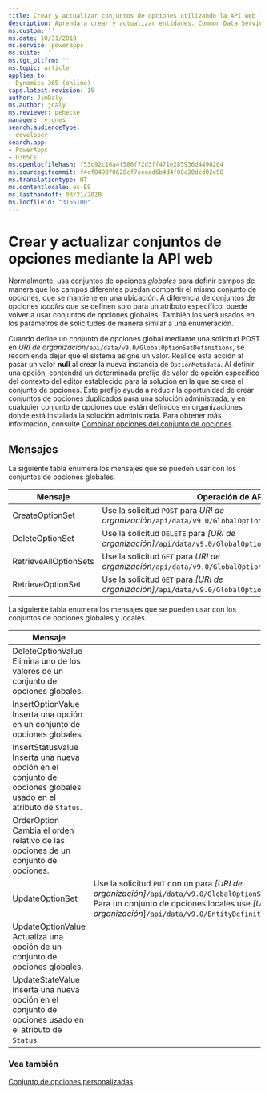 ```yaml
---
title: Crear y actualizar conjuntos de opciones utilizando la API web (Common Data Service) | Microsoft Docs
description: Aprenda a crear y actualizar entidades. Common Data Service usa una arquitectura controlada por metadatos que proporciona flexibilidad para crear entidades personalizadas y atributos adicionales de las entidades del sistema.
ms.custom: ''
ms.date: 10/31/2018
ms.service: powerapps
ms.suite: ''
ms.tgt_pltfrm: ''
ms.topic: article
applies_to:
- Dynamics 365 (online)
caps.latest.revision: 15
author: JimDaly
ms.author: jdaly
ms.reviewer: pehecke
manager: ryjones
search.audienceType:
- developer
search.app:
- PowerApps
- D365CE
ms.openlocfilehash: f53c92c16a4f586f72d3ff471e285936d4490204
ms.sourcegitcommit: f4cf849070628cf7eeaed6b4d4f08c20dcd02e58
ms.translationtype: HT
ms.contentlocale: es-ES
ms.lasthandoff: 03/21/2020
ms.locfileid: "3155100"
---
```

# <a name="create-and-update-option-sets-using-the-web-api"></a>Crear y actualizar conjuntos de opciones mediante la API web

Normalmente, usa conjuntos de opciones *globales* para definir campos de manera que los campos diferentes puedan compartir el mismo conjunto de opciones, que se mantiene en una ubicación. A diferencia de conjuntos de opciones *locales* que se definen solo para un atributo específico, puede volver a usar conjuntos de opciones globales. También los verá usados en los parámetros de solicitudes de manera similar a una enumeración.  
  
Cuando define un conjunto de opciones global mediante una solicitud POST en *URI de organización*`/api/data/v9.0/GlobalOptionSetDefinitions`, se recomienda dejar que el sistema asigne un valor. Realice esta acción al pasar un valor **null** al crear la nueva instancia de `OptionMetadata`. Al definir una opción, contendrá un determinada prefijo de valor de opción específico del contexto del editor establecido para la solución en la que se crea el conjunto de opciones. Este prefijo ayuda a reducir la oportunidad de crear conjuntos de opciones duplicados para una solución administrada, y en cualquier conjunto de opciones que están definidos en organizaciones donde está instalada la solución administrada. Para obtener más información, consulte [Combinar opciones del conjunto de opciones](../../../maker/common-data-service/how-managed-solutions-merged.md#merge-option-set-options).

 ## <a name="messages"></a>Mensajes  
 La siguiente tabla enumera los mensajes que se pueden usar con los conjuntos de opciones globales.  
  
|Mensaje|Operación de API web|  
|--|--|
|CreateOptionSet|Use la solicitud `POST` para *URI de organización*`/api/data/v9.0/GlobalOptionSetDefinitions`.|
|DeleteOptionSet|Use la solicitud `DELETE` para *[URI de organización]*`/api/data/v9.0/GlobalOptionSetDefinitions(`*metadataid*`)`..|
|RetrieveAllOptionSets|Use la solicitud `GET` para *URI de organización*`/api/data/v9.0/GlobalOptionSetDefinitions`.| 
|RetrieveOptionSet|Use la solicitud `GET` para *[URI de organización]*`/api/data/v9.0/GlobalOptionSetDefinitions(`*metadataid*`)`..|   


La siguiente tabla enumera los mensajes que se pueden usar con los conjuntos de opciones globales y locales.

|Mensaje|Operación de API web|  
|--|--|
|DeleteOptionValue</br>Elimina uno de los valores de un conjunto de opciones globales.|<xref href="Microsoft.Dynamics.CRM.DeleteOptionValue?text=DeleteOptionValue Action" />  
|InsertOptionValue</br>Inserta una opción en un conjunto de opciones globales.|<xref href="Microsoft.Dynamics.CRM.InsertOptionValue?text=InsertOptionValue Action" />| 
|InsertStatusValue</br>Inserta una nueva opción en el conjunto de opciones globales usado en el atributo de `Status`.|<xref href="Microsoft.Dynamics.CRM.InsertStatusValue?text=InsertStatusValue Action" />|
|OrderOption</br>Cambia el orden relativo de las opciones de un conjunto de opciones.|<xref href="Microsoft.Dynamics.CRM.OrderOption?text=OrderOption Action" />|
|UpdateOptionSet|Use la solicitud `PUT` con un <xref href="Microsoft.Dynamics.CRM.OptionSetMetadata?text=OptionSetMetadata EntityType" /> para *[URI de organización]*`/api/data/v9.0/GlobalOptionSetDefinitions(`*metadataid*`)/Microsoft.Dynamics.CRM.OptionSetMetadata`.<br />Para un conjunto de opciones locales use *[URI de organización*]`/api/data/v9.0/EntityDefinitions(`*metadataid*`)/Attributes(`*metadataid*`)/Microsoft.Dynamics.CRM.PicklistAttributeMetadata/OptionSet`.|
|UpdateOptionValue</br>Actualiza una opción de un conjunto de opciones globales.|<xref href="Microsoft.Dynamics.CRM.UpdateOptionValue?text=UpdateOptionValue Action" />|
|UpdateStateValue</br>Inserta una nueva opción en el conjunto de opciones usado en el atributo de `Status`.|<xref href="Microsoft.Dynamics.CRM.UpdateStateValue?text=UpdateStateValue Action" />|

### <a name="see-also"></a>Vea también

[Conjunto de opciones personalizadas](../org-service/metadata-option-sets.md)